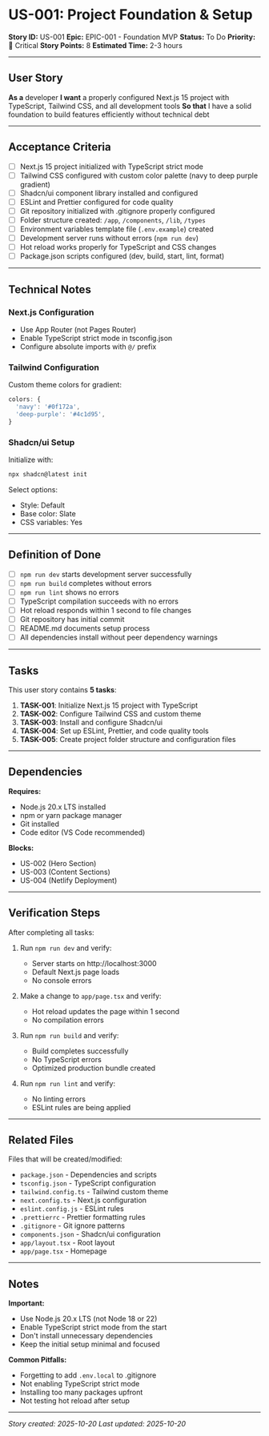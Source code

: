 # US-001: Project Foundation & Setup

**Story ID:** US-001
**Epic:** EPIC-001 - Foundation MVP
**Status:** To Do
**Priority:** 🔴 Critical
**Story Points:** 8
**Estimated Time:** 2-3 hours

---

## User Story

**As a** developer
**I want** a properly configured Next.js 15 project with TypeScript, Tailwind CSS, and all development tools
**So that** I have a solid foundation to build features efficiently without technical debt

---

## Acceptance Criteria

- [ ] Next.js 15 project initialized with TypeScript strict mode
- [ ] Tailwind CSS configured with custom color palette (navy to deep purple gradient)
- [ ] Shadcn/ui component library installed and configured
- [ ] ESLint and Prettier configured for code quality
- [ ] Git repository initialized with .gitignore properly configured
- [ ] Folder structure created: `/app`, `/components`, `/lib`, `/types`
- [ ] Environment variables template file (`.env.example`) created
- [ ] Development server runs without errors (`npm run dev`)
- [ ] Hot reload works properly for TypeScript and CSS changes
- [ ] Package.json scripts configured (dev, build, start, lint, format)

---

## Technical Notes

### Next.js Configuration
- Use App Router (not Pages Router)
- Enable TypeScript strict mode in tsconfig.json
- Configure absolute imports with `@/` prefix

### Tailwind Configuration
Custom theme colors for gradient:
```javascript
colors: {
  'navy': '#0f172a',
  'deep-purple': '#4c1d95',
}
```

### Shadcn/ui Setup
Initialize with:
```bash
npx shadcn@latest init
```

Select options:
- Style: Default
- Base color: Slate
- CSS variables: Yes

---

## Definition of Done

- [ ] `npm run dev` starts development server successfully
- [ ] `npm run build` completes without errors
- [ ] `npm run lint` shows no errors
- [ ] TypeScript compilation succeeds with no errors
- [ ] Hot reload responds within 1 second to file changes
- [ ] Git repository has initial commit
- [ ] README.md documents setup process
- [ ] All dependencies install without peer dependency warnings

---

## Tasks

This user story contains **5 tasks**:

1. **TASK-001**: Initialize Next.js 15 project with TypeScript
2. **TASK-002**: Configure Tailwind CSS and custom theme
3. **TASK-003**: Install and configure Shadcn/ui
4. **TASK-004**: Set up ESLint, Prettier, and code quality tools
5. **TASK-005**: Create project folder structure and configuration files

---

## Dependencies

**Requires:**
- Node.js 20.x LTS installed
- npm or yarn package manager
- Git installed
- Code editor (VS Code recommended)

**Blocks:**
- US-002 (Hero Section)
- US-003 (Content Sections)
- US-004 (Netlify Deployment)

---

## Verification Steps

After completing all tasks:

1. Run `npm run dev` and verify:
   - Server starts on http://localhost:3000
   - Default Next.js page loads
   - No console errors

2. Make a change to `app/page.tsx` and verify:
   - Hot reload updates the page within 1 second
   - No compilation errors

3. Run `npm run build` and verify:
   - Build completes successfully
   - No TypeScript errors
   - Optimized production bundle created

4. Run `npm run lint` and verify:
   - No linting errors
   - ESLint rules are being applied

---

## Related Files

Files that will be created/modified:
- `package.json` - Dependencies and scripts
- `tsconfig.json` - TypeScript configuration
- `tailwind.config.ts` - Tailwind custom theme
- `next.config.ts` - Next.js configuration
- `eslint.config.js` - ESLint rules
- `.prettierrc` - Prettier formatting rules
- `.gitignore` - Git ignore patterns
- `components.json` - Shadcn/ui configuration
- `app/layout.tsx` - Root layout
- `app/page.tsx` - Homepage

---

## Notes

**Important:**
- Use Node.js 20.x LTS (not Node 18 or 22)
- Enable TypeScript strict mode from the start
- Don't install unnecessary dependencies
- Keep the initial setup minimal and focused

**Common Pitfalls:**
- Forgetting to add `.env.local` to .gitignore
- Not enabling TypeScript strict mode
- Installing too many packages upfront
- Not testing hot reload after setup

---

*Story created: 2025-10-20*
*Last updated: 2025-10-20*
